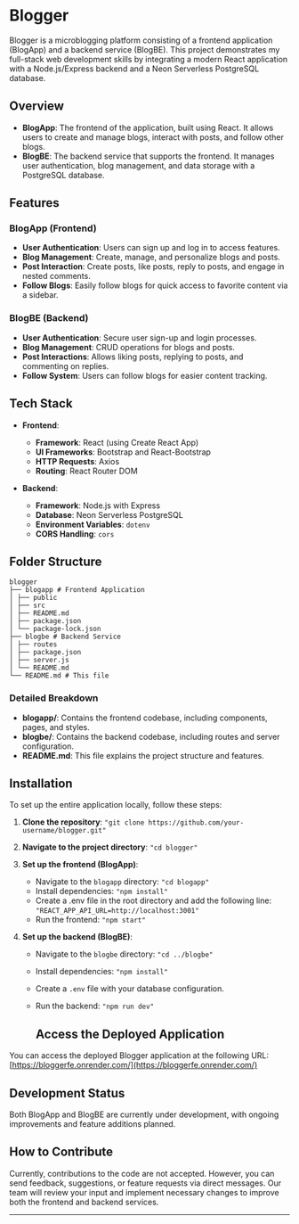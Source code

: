 # Blogger

Blogger is a microblogging platform consisting of a frontend application (BlogApp) and a backend service (BlogBE). This project demonstrates my full-stack web development skills by integrating a modern React application with a Node.js/Express backend and a Neon Serverless PostgreSQL database.

## Overview

- **BlogApp**: The frontend of the application, built using React. It allows users to create and manage blogs, interact with posts, and follow other blogs.
- **BlogBE**: The backend service that supports the frontend. It manages user authentication, blog management, and data storage with a PostgreSQL database.

## Features

### BlogApp (Frontend)

- **User Authentication**: Users can sign up and log in to access features.
- **Blog Management**: Create, manage, and personalize blogs and posts.
- **Post Interaction**: Create posts, like posts, reply to posts, and engage in nested comments.
- **Follow Blogs**: Easily follow blogs for quick access to favorite content via a sidebar.

### BlogBE (Backend)

- **User Authentication**: Secure user sign-up and login processes.
- **Blog Management**: CRUD operations for blogs and posts.
- **Post Interactions**: Allows liking posts, replying to posts, and commenting on replies.
- **Follow System**: Users can follow blogs for easier content tracking.

## Tech Stack

- **Frontend**:

  - **Framework**: React (using Create React App)
  - **UI Frameworks**: Bootstrap and React-Bootstrap
  - **HTTP Requests**: Axios
  - **Routing**: React Router DOM

- **Backend**:
  - **Framework**: Node.js with Express
  - **Database**: Neon Serverless PostgreSQL
  - **Environment Variables**: `dotenv`
  - **CORS Handling**: `cors`

## Folder Structure
```
blogger
├── blogapp # Frontend Application
│ ├── public
│ ├── src
│ ├── README.md
│ ├── package.json
│ └── package-lock.json
├── blogbe # Backend Service
│ ├── routes
│ ├── package.json
│ ├── server.js
│ └── README.md
└── README.md # This file
```
### Detailed Breakdown

- **blogapp/**: Contains the frontend codebase, including components, pages, and styles.
- **blogbe/**: Contains the backend codebase, including routes and server configuration.
- **README.md**: This file explains the project structure and features.

## Installation

To set up the entire application locally, follow these steps:

1. **Clone the repository**:
   `"git clone https://github.com/your-username/blogger.git"`
2. **Navigate to the project directory**:
   `"cd blogger"`
3. **Set up the frontend (BlogApp)**:
   - Navigate to the `blogapp` directory:
     `"cd blogapp"`
   - Install dependencies:
     `"npm install"`
   - Create a .env file in the root directory and add the following line:
      `"REACT_APP_API_URL=http://localhost:3001"`
   - Run the frontend:
     `"npm start"`
4. **Set up the backend (BlogBE)**:

   - Navigate to the `blogbe` directory:
     `"cd ../blogbe"`
   - Install dependencies:
     `"npm install"`
   - Create a `.env` file with your database configuration.
   - Run the backend:
     `"npm run dev"`

     ## Access the Deployed Application

You can access the deployed Blogger application at the following URL: [https://bloggerfe.onrender.com/](https://bloggerfe.onrender.com/)

## Development Status

Both BlogApp and BlogBE are currently under development, with ongoing improvements and feature additions planned.

## How to Contribute

Currently, contributions to the code are not accepted. However, you can send feedback, suggestions, or feature requests via direct messages. Our team will review your input and implement necessary changes to improve both the frontend and backend services.

---
